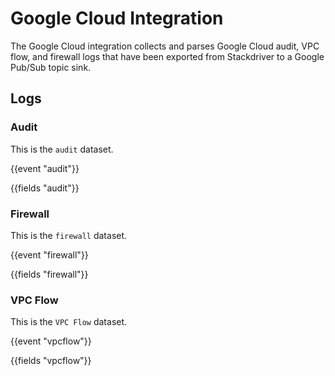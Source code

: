 # Google Cloud Integration

The Google Cloud integration collects and parses Google Cloud audit, VPC flow,
and firewall logs that have been exported from Stackdriver to a Google Pub/Sub topic sink.

## Logs

### Audit

This is the `audit` dataset.

{{event "audit"}}

{{fields "audit"}}

### Firewall

This is the `firewall` dataset.

{{event "firewall"}}

{{fields "firewall"}}

### VPC Flow

This is the `VPC Flow` dataset.

{{event "vpcflow"}}

{{fields "vpcflow"}}
